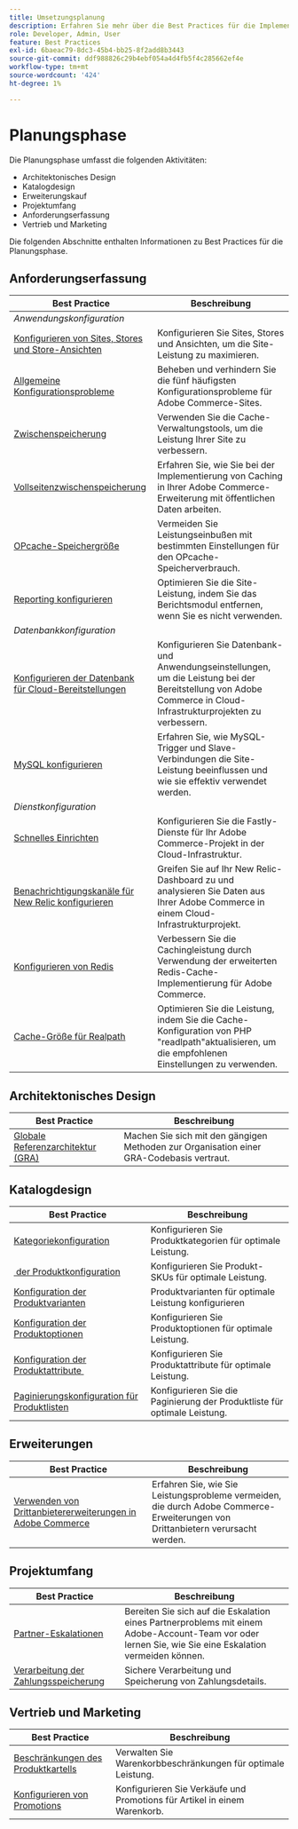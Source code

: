 ```yaml
---
title: Umsetzungsplanung
description: Erfahren Sie mehr über die Best Practices für die Implementierung in der Planungsphase von Adobe Commerce-Projekten.
role: Developer, Admin, User
feature: Best Practices
exl-id: 6baeac79-8dc3-45b4-bb25-8f2add8b3443
source-git-commit: ddf988826c29b4ebf054a4d4fb5f4c285662ef4e
workflow-type: tm+mt
source-wordcount: '424'
ht-degree: 1%

---
```


# Planungsphase

Die Planungsphase umfasst die folgenden Aktivitäten:

- Architektonisches Design
- Katalogdesign
- Erweiterungskauf
- Projektumfang
- Anforderungserfassung
- Vertrieb und Marketing

Die folgenden Abschnitte enthalten Informationen zu Best Practices für die Planungsphase.

## Anforderungserfassung

<table>
<thead>
  <tr>
    <th>Best Practice</th>
    <th>Beschreibung</th>
  </tr>
</thead>
<tbody>
  <tr>
    <td colspan="2"><em>Anwendungskonfiguration</em></td>
  </tr>
  <tr>
    <td><a href="sites-stores-store-views.md">Konfigurieren von Sites, Stores und Store-Ansichten</a></td>
    <td>Konfigurieren Sie Sites, Stores und Ansichten, um die Site-Leistung zu maximieren.</td>
  </tr>
  <tr>
    <td><a href="https://business.adobe.com/blog/how-to/the-usual-suspects-5-configuration-issues-to-maximize-your-peak-sales">Allgemeine Konfigurationsprobleme</a></td>
    <td>Beheben und verhindern Sie die fünf häufigsten Konfigurationsprobleme für Adobe Commerce-Sites.</td>
  </tr>
  <tr>
    <td><a href="https://experienceleague.adobe.com/docs/commerce-admin/systems/tools/cache-management.html">Zwischenspeicherung</a></td>
    <td>Verwenden Sie die Cache-Verwaltungstools, um die Leistung Ihrer Site zu verbessern.</td>
  </tr>
  <tr>
    <td><a href="https://developer.adobe.com/commerce/php/development/cache/page/public-content/">Vollseitenzwischenspeicherung</a></td>
    <td>Erfahren Sie, wie Sie bei der Implementierung von Caching in Ihrer Adobe Commerce-Erweiterung mit öffentlichen Daten arbeiten.</td>
  </tr>
  <tr>
    <td><a href="opcache-memory-size.md">OPcache-Speichergröße</a></td>
    <td>Vermeiden Sie Leistungseinbußen mit bestimmten Einstellungen für den OPcache-Speicherverbrauch.</td>
  </tr>
  <tr>
    <td><a href="reporting-configuration.md">Reporting konfigurieren</a></td>
    <td>Optimieren Sie die Site-Leistung, indem Sie das Berichtsmodul entfernen, wenn Sie es nicht verwenden.</td>
  </tr>
  <tr>
    <td colspan="2"><em>Datenbankkonfiguration</em></td>
  </tr>
  <tr>
    <td><a href="database-on-cloud.md">Konfigurieren der Datenbank für Cloud-Bereitstellungen</a></td>
    <td>Konfigurieren Sie Datenbank- und Anwendungseinstellungen, um die Leistung bei der Bereitstellung von Adobe Commerce in Cloud-Infrastrukturprojekten zu verbessern.</td>
  </tr>
  <tr>
    <td><a href="mysql-configuration.md">MySQL konfigurieren</a></td>
    <td>Erfahren Sie, wie MySQL-Trigger und Slave-Verbindungen die Site-Leistung beeinflussen und wie sie effektiv verwendet werden.</td>
  </tr>
  <tr>
    <td colspan="2"><em>Dienstkonfiguration</em></td>
  </tr>
  <tr>
    <td><a href="https://experienceleague.adobe.com/docs/commerce-cloud-service/user-guide/cdn/setup-fastly/fastly-configuration.html">Schnelles Einrichten</a></td>
    <td>Konfigurieren Sie die Fastly-Dienste für Ihr Adobe Commerce-Projekt in der Cloud-Infrastruktur.</td>
  </tr>
  <tr>
    <td><a href="https://experienceleague.adobe.com/docs/commerce-cloud-service/user-guide/monitor/new-relic.html">Benachrichtigungskanäle für New Relic konfigurieren</a></td>
    <td>Greifen Sie auf Ihr New Relic-Dashboard zu und analysieren Sie Daten aus Ihrer Adobe Commerce in einem Cloud-Infrastrukturprojekt.</td>
  </tr>
  <tr>
    <td><a href="redis-service-configuration.md">Konfigurieren von Redis</a></td>
    <td>Verbessern Sie die Cachingleistung durch Verwendung der erweiterten Redis-Cache-Implementierung für Adobe Commerce.</td>
  </tr>
  <tr>
    <td><a href="realpath-cache-size.md">Cache-Größe für Realpath</a></td>
    <td>Optimieren Sie die Leistung, indem Sie die Cache-Konfiguration von PHP "readlpath"aktualisieren, um die empfohlenen Einstellungen zu verwenden.</td>
  </tr>
</tbody>
</table>

## Architektonisches Design

| Best Practice | Beschreibung |
|----------------------------------------------------------------------------------------|----------------------------------------------------------|
| [Globale Referenzarchitektur (GRA)](../../architecture/global-reference/examples.md) | Machen Sie sich mit den gängigen Methoden zur Organisation einer GRA-Codebasis vertraut. |

## Katalogdesign

| Best Practice | Beschreibung |
|---------------------------------------------------------------------------------------------------|---------------------------------------------------------------|
| [Kategoriekonfiguration](catalog-management.md#category-limits) | Konfigurieren Sie Produktkategorien für optimale Leistung. |
| [&#x200B; der Produktkonfiguration](catalog-management.md#product-sku-limits) | Konfigurieren Sie Produkt-SKUs für optimale Leistung. |
| [Konfiguration der Produktvarianten](catalog-management.md#product-variations) | Produktvarianten für optimale Leistung konfigurieren |
| [Konfiguration der Produktoptionen](catalog-management.md#product-options) | Konfigurieren Sie Produktoptionen für optimale Leistung. |
| [Konfiguration der Produktattribute &#x200B;](catalog-management.md#product-attributes) | Konfigurieren Sie Produktattribute für optimale Leistung. |
| [Paginierungskonfiguration für Produktlisten](catalog-management.md#product-listing-pagination) | Konfigurieren Sie die Paginierung der Produktliste für optimale Leistung. |

## Erweiterungen

| Best Practice | Beschreibung |
|-----------------------------------------------------------------|----------------------------------------------------------------------------------------|
| [Verwenden von Drittanbietererweiterungen in Adobe Commerce](extensions.md) | Erfahren Sie, wie Sie Leistungsprobleme vermeiden, die durch Adobe Commerce-Erweiterungen von Drittanbietern verursacht werden. |

## Projektumfang

| Best Practice | Beschreibung |
|--------------------------------------------------------------|--------------------------------------------------------------------------------------------------------------|
| [Partner-Eskalationen](partner-escalation.md) | Bereiten Sie sich auf die Eskalation eines Partnerproblems mit einem Adobe-Account-Team vor oder lernen Sie, wie Sie eine Eskalation vermeiden können. |
| [Verarbeitung der Zahlungsspeicherung](payment-processing-storage.md) | Sichere Verarbeitung und Speicherung von Zahlungsdetails. |

## Vertrieb und Marketing

| Best Practice | Beschreibung |
|------------------------------------------------------------|--------------------------------------------------------------|
| [Beschränkungen des Produktkartells](catalog-management.md#cart-limits) | Verwalten Sie Warenkorbbeschränkungen für optimale Leistung. |
| [Konfigurieren von Promotions](catalog-management.md#promotions) | Konfigurieren Sie Verkäufe und Promotions für Artikel in einem Warenkorb. |
